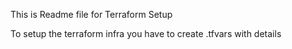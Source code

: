 This is Readme file for Terraform Setup

To setup the terraform infra you have to create .tfvars with details